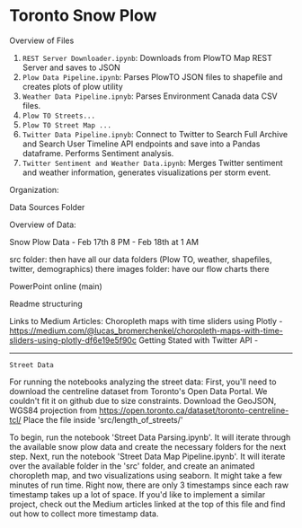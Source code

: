 # Toronto Snow Plow

Overview of Files

1. ```REST Server Downloader.ipynb```: Downloads from PlowTO Map REST Server and saves to JSON
2. ```Plow Data Pipeline.ipynb```: Parses PlowTO JSON files to shapefile and creates plots of plow utility
3. ```Weather Data Pipeline.ipnyb```: Parses Environment Canada data CSV files.
4. ```Plow TO Streets...```
5. ```Plow TO Street Map ...```
6. ```Twitter Data Pipeline.ipnyb```: Connect to Twitter to Search Full Archive and Search User Timeline API endpoints and save into a Pandas dataframe. Performs Sentiment analysis.
7. ```Twitter Sentiment and Weather Data.ipynb```: Merges Twitter sentiment and weather information, generates visualizations per storm event.


Organization:

Data Sources Folder

Overview of Data:

Snow Plow Data - Feb 17th 8 PM - Feb 18th at 1 AM 

src folder: then have all our data folders (Plow TO, weather, shapefiles, twitter, demographics) there 
images folder: have our flow charts there

PowerPoint online (main)

Readme structuring

Links to Medium Articles:
Choropleth maps with time sliders using Plotly - https://medium.com/@lucas_bromerchenkel/choropleth-maps-with-time-sliders-using-plotly-df6e19e5f90c
Getting Stated with Twitter API - 
____________________________________________________________________________________________________________________________________________________

    Street Data
For running the notebooks analyzing the street data:
First, you'll need to download the centreline dataset from Toronto's Open Data Portal. We couldn't fit it on github due to size constraints.
Download the GeoJSON, WGS84 projection from https://open.toronto.ca/dataset/toronto-centreline-tcl/
Place the file inside 'src/length_of_streets/'

To begin, run the notebook 'Street Data Parsing.ipynb'. It will iterate through the available snow plow data and create the necessary folders for the next step.
Next, run the notebook 'Street Data Map Pipeline.ipynb'. It will iterate over the available folder in the 'src' folder, and create an animated choropleth map, and two visualizations using seaborn. It might take a few minutes of run time.
Right now, there are only 3 timestamps since each raw timestamp takes up a lot of space. If you'd like to implement a similar project, check out the Medium articles linked at the top of this file and find out how to collect more timestamp data.

